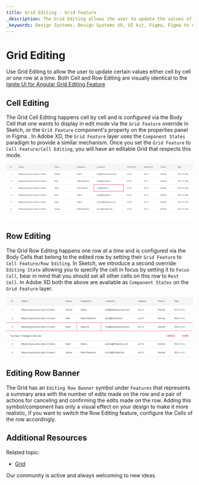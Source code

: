 ```yaml
---
title: Grid Editing - Grid Feature
_description: The Grid Editing allows the user to update the values of the records displayed in the Grid.
_keywords: Design Systems, Design Systems UX, UI kit, Figma, Figma to Angular, Export code from Figma, Figma to HTML, Figma UI kits, Sketch, Ignite UI for Angular, Sketch to Angular, Angular, Angular Design System, Export code from Sketch, Design Kits for Angular, Sketch HTML, Sketch to HTML, Sketch UI kits, Adobe XD, Adobe XD to Angular, Export code from Adobe XD, Adobe XD to HTML, Adobe XD UI kits
---
```


# Grid Editing

Use Grid Editing to allow the user to update certain values either cell by cell or one row at a time. Both Cell and Row Editing are visually identical to the [Ignite UI for Angular Grid Editing Feature](https://www.infragistics.com/products/ignite-ui-angular/angular/components/grid/editing.html)

## Cell Editing

The Grid Cell Editing happens cell by cell and is configured via the Body Cell that one wants to display in edit mode via the `Grid Feature` override in Sketch, or the `Grid Feature` component's property on the properties panel in Figma . In Adobe XD, the `Grid Feature` layer uses the `Component States` paradigm to provide a similar mechanism. Once you set the `Grid Feature` to `Cell Feature/Cell Editing`, you will have an editable Grid that respects this mode.

<img class="responsive-img" src="../images/grid_cell_edit.png" srcset="../images/grid_cell_edit@2x.png 2x" />

## Row Editing

The Grid Row Editing happens one row at a time and is configured via the Body Cells that belong to the edited row by setting their `Grid Feature` to `Cell Feature/Row Editing`. In Sketch, we introduce a second override `Editing State` allowing you to specify the cell in focus by setting it to `Focus Cell`, bear in mind that you should set all other cells on this row to `Rest Cell`. In Adobe XD both the above are available as `Component States` on the `Grid Feature` layer.

<img class="responsive-img" src="../images/grid_row_edit.png" srcset="../images/grid_row_edit@2x.png 2x" />

## Editing Row Banner

The Grid has an `Editing Row Banner` symbol under `Features` that represents a summary area with the number of edits made on the row and a pair of actions for canceling and confirming the edits made on the row. Adding this symbol/component has only a visual effect on your design to make it more realistic, if you want to switch the Row Editing feature, configure the Cells of the row accordingly.

## Additional Resources

Related topic:

- [Grid](grid.md)
  <div class="divider--half"></div>

Our community is active and always welcoming to new ideas.

